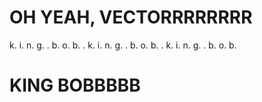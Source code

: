 # OH YEAH, VECTORRRRRRRR
k. 
i. 
n. 
g. 
 . 
b. 
o. 
b. 
. 
k. 
i. 
n. 
g. 
 . 
b. 
o. 
b. 
. 
k. 
i. 
n. 
g. 
. 
b. 
o. 
b.
# KING BOBBBBB
